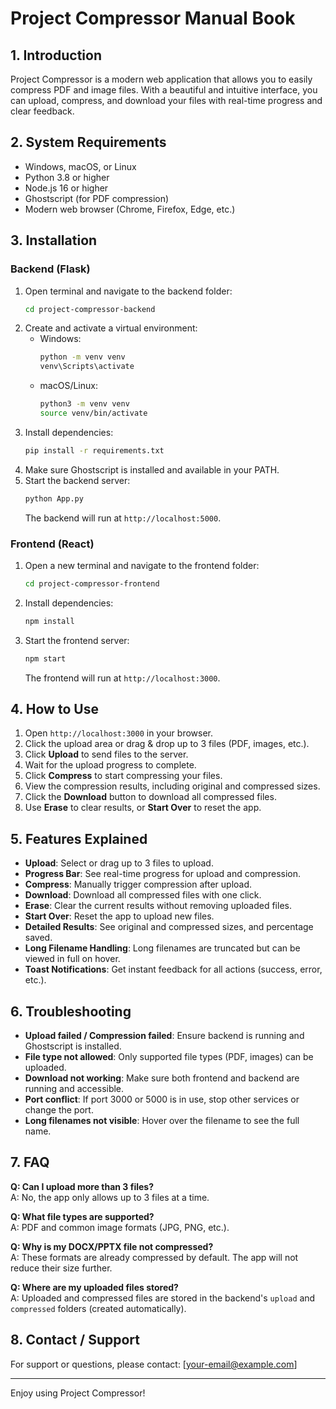 # Project Compressor Manual Book

## 1. Introduction

Project Compressor is a modern web application that allows you to easily compress PDF and image files. With a beautiful and intuitive interface, you can upload, compress, and download your files with real-time progress and clear feedback.

## 2. System Requirements

- Windows, macOS, or Linux
- Python 3.8 or higher
- Node.js 16 or higher
- Ghostscript (for PDF compression)
- Modern web browser (Chrome, Firefox, Edge, etc.)

## 3. Installation

### Backend (Flask)

1. Open terminal and navigate to the backend folder:
   ```sh
   cd project-compressor-backend
   ```
2. Create and activate a virtual environment:
   - Windows:
     ```sh
     python -m venv venv
     venv\Scripts\activate
     ```
   - macOS/Linux:
     ```sh
     python3 -m venv venv
     source venv/bin/activate
     ```
3. Install dependencies:
   ```sh
   pip install -r requirements.txt
   ```
4. Make sure Ghostscript is installed and available in your PATH.
5. Start the backend server:
   ```sh
   python App.py
   ```
   The backend will run at `http://localhost:5000`.

### Frontend (React)

1. Open a new terminal and navigate to the frontend folder:
   ```sh
   cd project-compressor-frontend
   ```
2. Install dependencies:
   ```sh
   npm install
   ```
3. Start the frontend server:
   ```sh
   npm start
   ```
   The frontend will run at `http://localhost:3000`.

## 4. How to Use

1. Open `http://localhost:3000` in your browser.
2. Click the upload area or drag & drop up to 3 files (PDF, images, etc.).
3. Click **Upload** to send files to the server.
4. Wait for the upload progress to complete.
5. Click **Compress** to start compressing your files.
6. View the compression results, including original and compressed sizes.
7. Click the **Download** button to download all compressed files.
8. Use **Erase** to clear results, or **Start Over** to reset the app.

## 5. Features Explained

- **Upload**: Select or drag up to 3 files to upload.
- **Progress Bar**: See real-time progress for upload and compression.
- **Compress**: Manually trigger compression after upload.
- **Download**: Download all compressed files with one click.
- **Erase**: Clear the current results without removing uploaded files.
- **Start Over**: Reset the app to upload new files.
- **Detailed Results**: See original and compressed sizes, and percentage saved.
- **Long Filename Handling**: Long filenames are truncated but can be viewed in full on hover.
- **Toast Notifications**: Get instant feedback for all actions (success, error, etc.).

## 6. Troubleshooting

- **Upload failed / Compression failed**: Ensure backend is running and Ghostscript is installed.
- **File type not allowed**: Only supported file types (PDF, images) can be uploaded.
- **Download not working**: Make sure both frontend and backend are running and accessible.
- **Port conflict**: If port 3000 or 5000 is in use, stop other services or change the port.
- **Long filenames not visible**: Hover over the filename to see the full name.

## 7. FAQ

**Q: Can I upload more than 3 files?**  
A: No, the app only allows up to 3 files at a time.

**Q: What file types are supported?**  
A: PDF and common image formats (JPG, PNG, etc.).

**Q: Why is my DOCX/PPTX file not compressed?**  
A: These formats are already compressed by default. The app will not reduce their size further.

**Q: Where are my uploaded files stored?**  
A: Uploaded and compressed files are stored in the backend's `upload` and `compressed` folders (created automatically).

## 8. Contact / Support

For support or questions, please contact: [your-email@example.com]

---

Enjoy using Project Compressor!
